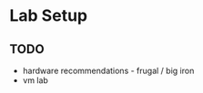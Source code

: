 # Lab Setup
<!-- Derek Ditch <derek@rocknsm.io>; Jeff Geiger <jeff@rocknsm.io>
:icons: font
:experimental: -->

## TODO

* hardware recommendations - frugal / big iron
* vm lab
